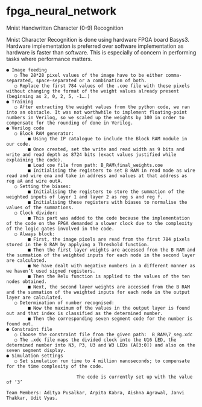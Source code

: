 # fpga_neural_network
Mnist Handwritten Character (0-9) Recognition 
 
Mnist Character Recognition is done using hardware FPGA board Basys3. Hardware implementation is preferred over software implementation as hardware is faster than software. This is especially of concern in performing tasks where performance matters.   
      
    ● Image feeding 
       ○ The 28*28 pixel​ ​values of the image have to be either comma-separated, space-separated or a combination of both. 
       ○ Replace the first 784 values of the ​.coe​ file with these pixels without changing the format of the weight values already present (beginning as 2, 0, 2, 5, -1….)  
    ● Training 
       ○ After extracting the weight values from the python code, we ran into an obstacle. It was not worthwhile to implement floating-point numbers in Verilog, so we scaled up the weights by 100 in order to compensate for the rounding of done in Verilog. 
    ● Verilog code 
       ○ Block RAM generator: 
            ■ Using the IP catalogue to include the Block RAM module in our code. 
            ■ Once created, set the write and read width as 9 bits and write and read depth as 8724 bits (exact values justified while explaining the code). 
            ■ Load coe file from path: B_RAM\final_weights.coe 
            ■ Initialising the registers to set B RAM in read mode as ​wire read and ​wire ena​ and take in address and values at that address as reg aA​ and ​wire outA​. 
       ○ Setting the biases: 
            ■ Initialising the registers to store the summation of the weighted inputs of layer 1 and layer 2 as ​reg s​ and ​reg f​. 
            ■ Initialising these registers with biases to normalise the values of the summations. 
       ○ Clock divider:
            ■ This part was added to the code because the implementation of the code on the FPGA demanded a slower clock due to the complexity of the logic gates involved in the code. 
       ○ Always block: 
            ■ First, the image pixels are read from the first 784 pixels stored in the B RAM by applying a ​Threshold​ function.  
            ■ Then the first layer weights are accessed from the B RAM and the summation of the weighted inputs for each node in the second layer are calculated. 
            ■ We have dealt with negative numbers in a different manner as we haven’t used signed registers.  
            ■ Then the ​Relu​ function is applied to the values of the ten nodes obtained. 
            ■ Next, the second layer weights are accessed from the B RAM and the summation of the weighted inputs for each node in the output layer are calculated. 
       ○ Determination of number recognised: 
            ■ Now the maximum of the values in the output layer is found out and that index is classified as the determined number. 
            ■ Then the corresponding seven segment code for the number is found out.  
    ● Constraint file  
       ○ Choose the constraint file from the given path:  B_RAM\7_seg.xdc 
       ○ The .xdc file maps the divided clock into the ​U16 ​LED, the determined number into ​N3​, ​P3​, ​U3​ and ​W3​ LEDs (​A[3:0]​) and also on the seven segment display.  
    ● Simulation settings 
       ○ Set simulation run time to 4 million nanoseconds; to compensate for the time complexity of the code. 
 
                              The code is currently set up with the value of ‘3’ 
 
    Team Members: Aditya Pusalkar, Arpita Kabra, Aishna Agrawal, Janvi Thakkar, Udit Vyas. 
